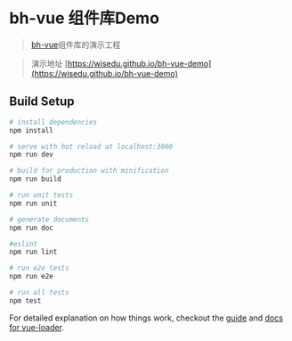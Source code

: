 # bh-vue 组件库Demo

> [bh-vue](https://www.npmjs.com/package/bh-vue)组件库的演示工程

> 演示地址 [https://wisedu.github.io/bh-vue-demo](https://wisedu.github.io/bh-vue-demo)

## Build Setup

``` bash
# install dependencies
npm install

# serve with hot reload at localhost:3000
npm run dev

# build for production with minification
npm run build

# run unit tests
npm run unit

# generate documents
npm run doc

#eslint
npm run lint

# run e2e tests
npm run e2e

# run all tests
npm test
```

For detailed explanation on how things work, checkout the [guide](http://vuejs-templates.github.io/webpack/) and [docs for vue-loader](http://vuejs.github.io/vue-loader).
